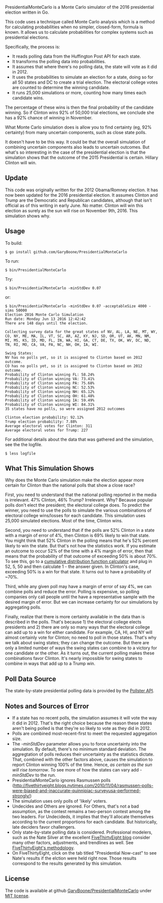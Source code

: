 PresidentialMonteCarlo is a Monte Carlo simulator of the 2016 presidential election written in Go. 

This code uses a technique called Monte Carlo analysis which is a method for calculating probabilities when no simpler, closed-form, formula is known. It allows us to calculate probabilities for complex systems such as presidential elections. 

Specifically, the process is:
* It reads polling data from the Huffington Post API for each state.
* It transforms the polling data into probabilities.
* It assumes that where there's no polling data, the state will vote as it did in 2012.
* It uses the probabilities to simulate an election for a state, doing so for all 50 states and DC to create a trial election. The electoral college votes are counted to determine the winning candidate.
* It runs 25,000 simulations or more, counting how many times each candidate wins. 

The percentage of these wins is then the final probability of the candidate winning. So if Clinton wins 92% of 50,000 trial elections, we conclude she has a 92% chance of winning in November.

What Monte Carlo simulation does is allow you to find certainty (eg, 92% certainty) from many uncertain components, such as close state polls. 

It doesn't have to be this way. It could be that the overall simulation of combining uncertain components also leads to uncertain outcomes. But what's so interesting in the case of the presidential election is that the simulation shows that the outcome of the 2015 Presidential is certain. Hillary Clinton will win.
 
## Update ##

This code was originally written for the 2012 Obama/Romney election. It has now been updated for the 2016 presidential election. It assumes Clinton and Trump are the Democratic and Republican candidates, although that isn't official as of this writing in early June. No matter. Clinton will win this election as surely as the sun will rise on November 9th, 2016. This simulation shows why.


## Usage ##

To build:
	
	$ go install github.com/GaryBoone/PresidentialMonteCarlo

To run:

	$ bin/PresidentialMonteCarlo

Try:

	$ bin/PresidentialMonteCarlo -minStdDev 0.07

or:
  
    $ bin/PresidentialMonteCarlo -minStdDev 0.07 -acceptableSize 4000 -sims 50000
	Election 2016 Monte Carlo Simulation
	Run date: Monday Jun 13 2016 12:42:42
	There are 148 days until the election.

	Collecting survey data for the great states of NV, AL, LA, NE, MT, WY, CO, NY, ME, MA, IL, VT, SC, AR, AZ, KY, NJ, SD, OR, UT, AK, MN, NM, MI, MS, KS, ID, MD, FL, IN, WA, HI, GA, CT, DE, TX, OK, WV, DC, ND, TN, RI, MO, CA, VA, PA, NC, NH, OH, IA, WI.

	Swing States:
	NV has no polls yet, so it is assigned to Clinton based on 2012 outcome.
	CO has no polls yet, so it is assigned to Clinton based on 2012 outcome.
	Probability of Clinton winning FL: 58.24%
	Probability of Clinton winning VA: 73.41%
	Probability of Clinton winning PA: 75.68%
	Probability of Clinton winning NC: 52.53%
	Probability of Clinton winning NH: 65.12%
	Probability of Clinton winning OH: 61.48%
	Probability of Clinton winning IA: 59.49%
	Probability of Clinton winning WI: 84.31%
	35 states have no polls, so were assigned 2012 outcomes

	Clinton election probability: 92.12%
	Trump election probability: 7.88%
	Average electoral votes for Clinton: 311
	Average electoral votes for Trump: 227

For additional details about the data that was gathered and the simulation, see the the logfile.

	$ less logfile


## What This Simulation Shows ##


Why does the Monte Carlo simulation make the election appear more certain for Clinton than the national polls that show a close race?

First, you need to understand that the national polling reported in the media is irrelevant. 47% Clinton, 46% Trump? Irrelevant. Why? Because popular polls don't elect the president; the electoral college does. To predict the winner, you need to use the polls to simulate the various combinations of electoral college wins/losses for each candidate. This simulation uses 25,000 simulated elections. Most of the time, Clinton wins.

Second, you need to understand that if the polls are 52% Clinton in a state with a margin of error of 4%, then Clinton is 69% likely to win that state. You might think that 52% Clinton in the polling means that he's 52% percent likely to win the state. But that's not how the statistics work. If you estimate an outcome to occur 52% of the time with a 4% margin of error, then that means that the probability of that outcome of exceeding 50% is about 70%. To see this, go to a [cumulative distribution function calculator](http://www.danielsoper.com/statcalc3/calc.aspx?id=53) and plug in 52, 5, 50 and then calculate 1 - the answer given. In Clinton's case, exceeding 50% is a win for that state. It turns out to have a probability of ~70%. 

Third, while any given poll may have a margin of error of say 4%, we can combine polls and reduce the error. Polling is expensive, so polling companies only call people until the have a representative sample with the desired margin of error. But we can increase certainty for our simulations by aggregating polls. 

Finally, realize that there is more certainty available in the data than is described in the polls. That's because 1) the electoral college elects presidents and 2) there are only so many ways that the electoral college can add up to a win for either candidate. For example, CA, HI, and NY will almost certainly vote for Clinton; no need to poll in those states. That's why we talk about swing states; they can change the outcome. But there are only a limited number of ways the swing states can combine to a victory for one candidate or the other. As it turns out, the current polling makes these combinations favor Clinton. It's nearly impossible for swing states to combine in ways that add up to a Trump win.


## Poll Data Source ##

The state-by-state presidential polling data is provided by the [Pollster API](http://elections.huffingtonpost.com/pollster/api).



## Notes and Sources of Error ##

* If a state has no recent polls, the simulation assumes it will vote the  way it did in 2012. That's the right choice because the reason these states aren't being polled is that they're so likely to vote as they did in 2012.
* Polls are combined most-recent-first to meet the requested aggregation size.
* The _-minStdDev_ parameter allows you to force uncertainty into the simulation. By default, there's no minimum standard deviation. The aggregtation of polls reduces their uncertainty as the statistics dictate. That, combined with the other factors above, causes the simulation to report Clinton winning 100% of the time. Hence, _as certain as the sun will rise tomorrow_. To see more of how the states can vary add _-minStdDev_ to the run.
* PresidentialMonteCarlo ignores Rasmussen polls (http://fivethirtyeight.blogs.nytimes.com/2010/11/04/rasmussen-polls-were-biased-and-inaccurate-quinnipiac-surveyusa-performed-strongly/)
* The simulation uses only polls of 'likely' voters.
* Undecides and Others are ignored. For Others, that's not a bad assumption, as the contest remains a two-person contest among the two leaders. For Undecideds, it implies that they'll allocate themselves according to the current proportions for each candidate. But historically, late deciders favor challengers.
* Only state-by-state polling data is considered. Professional modelers, such as the Nate Silver at the excellent [FiveThirtyEight blog](http://fivethirtyeight.blogs.nytimes.com/) consider many other factors, adjustments, and trendlines as well. See [FiveThirtyEight's methodology](http://fivethirtyeight.blogs.nytimes.com/methodology/). 
* On FiveThirtyEight, click on the tab titled "Presidential Now-cast" to see Nate's results if the elction were held right now. Those results correspond to the results generated by this simulation. 


## License ##
The code is available at github [GaryBoone/PresidentialMonteCarlo](https://github.com/GaryBoone/PresidentialMonteCarlo) under [MIT license](http://opensource.org/licenses/mit-license.php).

